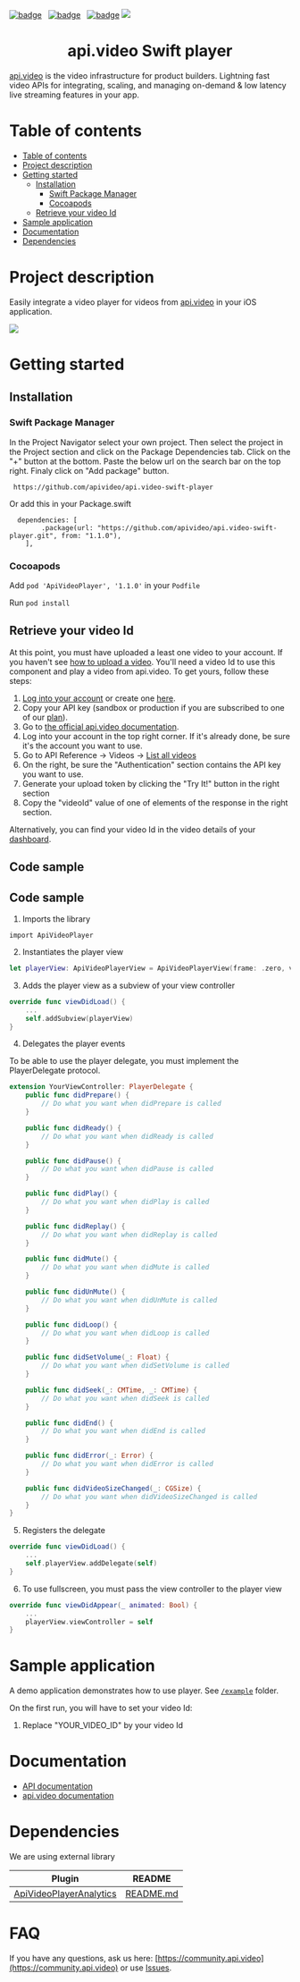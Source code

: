 [![badge](https://img.shields.io/twitter/follow/api_video?style=social)](https://twitter.com/intent/follow?screen_name=api_video)
&nbsp; [![badge](https://img.shields.io/github/stars/apivideo/api.video-swift-player?style=social)](https://github.com/apivideo/api.video-swift-player)
&nbsp; [![badge](https://img.shields.io/discourse/topics?server=https%3A%2F%2Fcommunity.api.video)](https://community.api.video)
![](https://github.com/apivideo/.github/blob/main/assets/apivideo_banner.png)
<h1 align="center">api.video Swift player</h1>

[api.video](https://api.video) is the video infrastructure for product builders. Lightning fast
video APIs for integrating, scaling, and managing on-demand & low latency live streaming features in
your app.

# Table of contents

- [Table of contents](#table-of-contents)
- [Project description](#project-description)
- [Getting started](#getting-started)
    - [Installation](#installation)
        - [Swift Package Manager](#swift-package-manager)
        - [Cocoapods](#cocoapods)
    - [Retrieve your video Id](#retrieve-your-video-id)
- [Sample application](#sample-application)
- [Documentation](#documentation)
- [Dependencies](#dependencies)

# Project description

Easily integrate a video player for videos from [api.video](https://api.video) in your iOS
application.

![](https://github.com/apivideo/api.video-swift-player/blob/main/Assets/player-preview.png)

# Getting started

## Installation

### Swift Package Manager

In the Project Navigator select your own project. Then select the project in the Project section and click on the
Package Dependencies tab. Click on the "+" button at the bottom. Paste the below url on the search bar on the top right.
Finaly click on "Add package" button.

```
 https://github.com/apivideo/api.video-swift-player
```

Or add this in your Package.swift

```
  dependencies: [
        .package(url: "https://github.com/apivideo/api.video-swift-player.git", from: "1.1.0"),
    ],
```

### Cocoapods

Add `pod 'ApiVideoPlayer', '1.1.0'` in your `Podfile`

Run `pod install`

## Retrieve your video Id

At this point, you must have uploaded a least one video to your account. If you haven't
see [how to upload a video](https://docs.api.video/docs/upload-a-video-regular-upload). You'll need
a video Id to use this component and play a video from api.video. To get yours, follow these steps:

1. [Log into your account](https://dashboard.api.video/login) or create
   one [here](https://dashboard.api.video/register).
2. Copy your API key (sandbox or production if you are subscribed to one of
   our [plan](https://api.video/pricing)).
3. Go to [the official api.video documentation](https://docs.api.video/docs).
4. Log into your account in the top right corner. If it's already done, be sure it's the account you
   want to use.
5. Go to API Reference -> Videos -> [List all videos](https://docs.api.video/reference/list-videos)
6. On the right, be sure the "Authentication" section contains the API key you want to use.
7. Generate your upload token by clicking the "Try It!" button in the right section
8. Copy the "videoId" value of one of elements of the response in the right section.

Alternatively, you can find your video Id in the video details of
your [dashboard](https://dashboard.api.video).

## Code sample

## Code sample

1. Imports the library

```
import ApiVideoPlayer
```

2. Instantiates the player view

```swift
let playerView: ApiVideoPlayerView = ApiVideoPlayerView(frame: .zero, videoOptions: VideoOptions(videoId: "YOUR_VIDEO_ID", videoType: .vod)) // for private video VideoOptions(videoId: "YOUR_VIDEO_ID", videoType: .vod, token: "YOUR_PRIVATE_VIDEO_TOKEN")
```

3. Adds the player view as a subview of your view controller

```swift
override func viewDidLoad() {
    ...
    self.addSubview(playerView)
}
```

4. Delegates the player events

To be able to use the player delegate, you must implement the PlayerDelegate protocol.

```swift
extension YourViewController: PlayerDelegate {
    public func didPrepare() {
        // Do what you want when didPrepare is called
    }

    public func didReady() {
        // Do what you want when didReady is called
    }

    public func didPause() {
        // Do what you want when didPause is called
    }

    public func didPlay() {
        // Do what you want when didPlay is called
    }

    public func didReplay() {
        // Do what you want when didReplay is called
    }

    public func didMute() {
        // Do what you want when didMute is called
    }

    public func didUnMute() {
        // Do what you want when didUnMute is called
    }

    public func didLoop() {
        // Do what you want when didLoop is called
    }

    public func didSetVolume(_: Float) {
        // Do what you want when didSetVolume is called
    }

    public func didSeek(_: CMTime, _: CMTime) {
        // Do what you want when didSeek is called
    }

    public func didEnd() {
        // Do what you want when didEnd is called
    }

    public func didError(_: Error) {
        // Do what you want when didError is called
    }

    public func didVideoSizeChanged(_: CGSize) {
        // Do what you want when didVideoSizeChanged is called
    }
}
```

5. Registers the delegate

```swift
override func viewDidLoad() {
    ...
    self.playerView.addDelegate(self)
}
```

6. To use fullscreen, you must pass the view controller to the player view

```swift
override func viewDidAppear(_ animated: Bool) {
    ...
    playerView.viewController = self
}
```

# Sample application

A demo application demonstrates how to use player.
See [`/example`](https://github.com/apivideo/api.video-swift-player/tree/main/Examples)
folder.

On the first run, you will have to set your video Id:

1. Replace "YOUR_VIDEO_ID" by your video Id

# Documentation

* [API documentation](https://apivideo.github.io/api.video-swift-player/documentation/apivideoplayer/)
* [api.video documentation](https://docs.api.video)

# Dependencies

We are using external library

| Plugin                                                                                | README                                                                         |
|---------------------------------------------------------------------------------------|--------------------------------------------------------------------------------|
| [ApiVideoPlayerAnalytics](https://github.com/apivideo/api.video-ios-player-analytics) | [README.md](https://github.com/apivideo/api.video-ios-player-analytics#readme) |

# FAQ

If you have any questions, ask us here: [https://community.api.video](https://community.api.video) or
use [Issues](https://github.com/apivideo/api.video-ios-player-analytics/issues).
